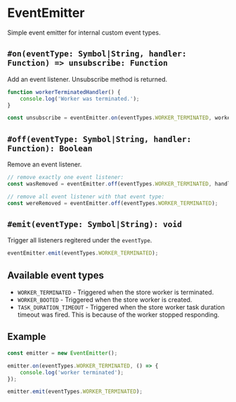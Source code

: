 # EventEmitter

Simple event emitter for internal custom event types.

## `#on(eventType: Symbol|String, handler: Function) => unsubscribe: Function`

Add an event listener. Unsubscribe method is returned.

```js
function workerTerminatedHandler() {
    console.log('Worker was terminated.');
}

const unsubscribe = eventEmitter.on(eventTypes.WORKER_TERMINATED, workerTerminatedHandler);
```

## `#off(eventType: Symbol|String, handler: Function): Boolean`

Remove an event listener.

```js
// remove exactly one event listener:
const wasRemoved = eventEmitter.off(eventTypes.WORKER_TERMINATED, handler);

// remove all event listener with that event type:
const wereRemoved = eventEmitter.off(eventTypes.WORKER_TERMINATED);
```

## `#emit(eventType: Symbol|String): void`

Trigger all listeners regitered under the `eventType`.

```js
eventEmitter.emit(eventTypes.WORKER_TERMINATED);
```

## Available event types

-   `WORKER_TERMINATED` - Triggered when the store worker is terminated.
-   `WORKER_BOOTED` - Triggered when the store worker is created.
-   `TASK_DURATION_TIMEOUT` - Triggered when the store worker task duration timeout was fired. This is because of the worker stopped responding.

## Example

```js
const emitter = new EventEmitter();

emitter.on(eventTypes.WORKER_TERMINATED, () => {
    console.log('worker terminated');
});

emitter.emit(eventTypes.WORKER_TERMINATED);
```
